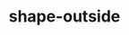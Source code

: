 ---
title: "shape-outside"
description: "Defines a shape, which may be non-rectangular, around which adjacent inline content should wrap."
category: css
keywords: shape
last_test_date: "2024-02-28"
test_url: "/tests/css-shape-outside.html"
test_results_url: "https://testi.at/proj/6vdjc5l6ungvfjgu94"
stats: {
    apple-mail: {
        macos: {
            "15":"y"
        },
        ios: {
            "15":"y"
        }
    },
    gmail: {
        desktop-webmail: {
            "2024-02":"n"
        },
        ios: {
            "2024-02":"n"
        },
        android: {
            "2024-02":"n"
        },
        mobile-webmail: {
            "2024-02":"n"
        }
    },
    orange: {
        desktop-webmail: {
            "2024-02":"u"
        },
        ios: {
            "2024-02":"u"
        },
        android: {
            "2024-02":"u"
        }
    },
    outlook: {
        windows: {
            "2013":"n",
            "2016":"n",
            "2019":"n",
            "2021":"n",
        },
        windows-mail: {
            "2024-02":"n"
        },
        macos: {
            "16.56":"y"
        },
        outlook-com: {
            "2024-02":"n"
        },
        ios: {
            "2024-02":"n"
        },
        android: {
            "2024-02":"n"
        }
    },
    samsung-email: {
        android: {
        "2024-02":"y"
        }
    },
    sfr: {
        desktop-webmail: {
            "2024-02":"u"
        },
        ios: {
            "2024-02":"u"
        },
        android: {
            "2024-02":"u"
        }
    },
    thunderbird: {
        macos: {
            "2024-02":"y"
        }
    },
    aol: {
        desktop-webmail: {
            "2024-02":"n"
        },
        ios: {
            "2024-02":"n"
        },
        android: {
            "2024-02":"n"
        }
    },
    yahoo: {
        desktop-webmail: {
            "2024-02":"n"
        },
        ios: {
            "2024-02":"n"
        },
        android: {
            "2024-02":"n"
        }
    },
    protonmail: {
        desktop-webmail: {
            "2024-02":"u"
        },
        ios: {
            "2024-02":"u"
        },
        android: {
            "2024-02":"u"
        }
    },
    hey: {
        desktop-webmail: {
            "2024-02":"u"
        }
    },
    mail-ru: {
        desktop-webmail: {
            "2024-02":"y"
        }
    },
    fastmail: {
        desktop-webmail: {
            "2024-02": "u"
        }
    },
    laposte: {
        desktop-webmail: {
            "2024-02": "u"
        }
    }
}
links: {
    "Can I use: shape-outside":"https://caniuse.com/?search=shape-outside",
    "MDN: shape-outside":"https://developer.mozilla.org/en-US/docs/Web/CSS/shape-outside"
}
---